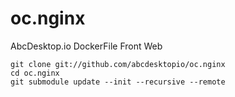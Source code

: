 # oc.nginx
AbcDesktop.io DockerFile Front Web

```
git clone git://github.com/abcdesktopio/oc.nginx
cd oc.nginx
git submodule update --init --recursive --remote
```

